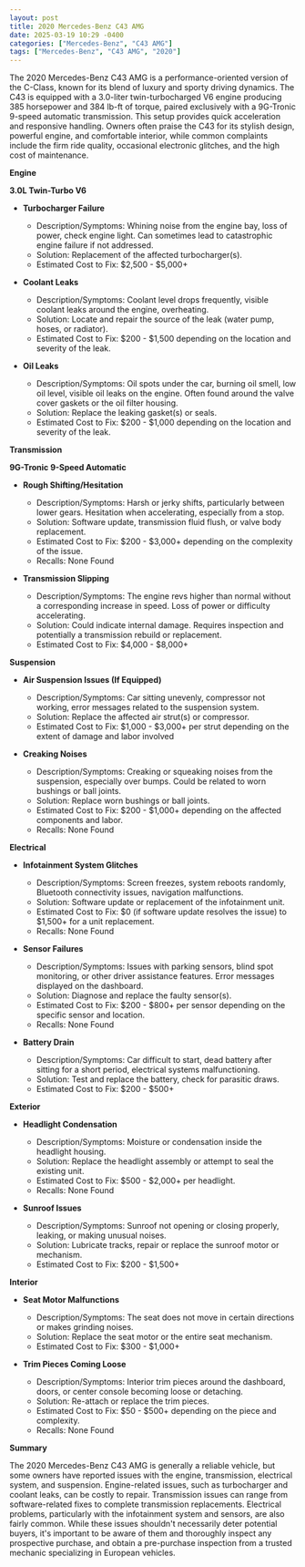 ```yaml
---
layout: post
title: 2020 Mercedes-Benz C43 AMG
date: 2025-03-19 10:29 -0400
categories: ["Mercedes-Benz", "C43 AMG"]
tags: ["Mercedes-Benz", "C43 AMG", "2020"]
---
```

The 2020 Mercedes-Benz C43 AMG is a performance-oriented version of the C-Class, known for its blend of luxury and sporty driving dynamics. The C43 is equipped with a 3.0-liter twin-turbocharged V6 engine producing 385 horsepower and 384 lb-ft of torque, paired exclusively with a 9G-Tronic 9-speed automatic transmission. This setup provides quick acceleration and responsive handling. Owners often praise the C43 for its stylish design, powerful engine, and comfortable interior, while common complaints include the firm ride quality, occasional electronic glitches, and the high cost of maintenance.

**Engine**

**3.0L Twin-Turbo V6**
*   **Turbocharger Failure**
    *   Description/Symptoms: Whining noise from the engine bay, loss of power, check engine light. Can sometimes lead to catastrophic engine failure if not addressed.
    *   Solution: Replacement of the affected turbocharger(s).
    *   Estimated Cost to Fix: $2,500 - $5,000+

*   **Coolant Leaks**
    *   Description/Symptoms: Coolant level drops frequently, visible coolant leaks around the engine, overheating.
    *   Solution: Locate and repair the source of the leak (water pump, hoses, or radiator).
    *   Estimated Cost to Fix: $200 - $1,500 depending on the location and severity of the leak.

*   **Oil Leaks**
    *   Description/Symptoms: Oil spots under the car, burning oil smell, low oil level, visible oil leaks on the engine. Often found around the valve cover gaskets or the oil filter housing.
    *   Solution: Replace the leaking gasket(s) or seals.
    *   Estimated Cost to Fix: $200 - $1,000 depending on the location and severity of the leak.

**Transmission**

**9G-Tronic 9-Speed Automatic**
*   **Rough Shifting/Hesitation**
    *   Description/Symptoms: Harsh or jerky shifts, particularly between lower gears. Hesitation when accelerating, especially from a stop.
    *   Solution: Software update, transmission fluid flush, or valve body replacement.
    *   Estimated Cost to Fix: $200 - $3,000+ depending on the complexity of the issue.
    *   Recalls: None Found

*   **Transmission Slipping**
    *   Description/Symptoms: The engine revs higher than normal without a corresponding increase in speed. Loss of power or difficulty accelerating.
    *   Solution: Could indicate internal damage. Requires inspection and potentially a transmission rebuild or replacement.
    *   Estimated Cost to Fix: $4,000 - $8,000+

**Suspension**

*   **Air Suspension Issues (If Equipped)**
    *   Description/Symptoms: Car sitting unevenly, compressor not working, error messages related to the suspension system.
    *   Solution: Replace the affected air strut(s) or compressor.
    *   Estimated Cost to Fix: $1,000 - $3,000+ per strut depending on the extent of damage and labor involved

*   **Creaking Noises**
    *   Description/Symptoms: Creaking or squeaking noises from the suspension, especially over bumps. Could be related to worn bushings or ball joints.
    *   Solution: Replace worn bushings or ball joints.
    *   Estimated Cost to Fix: $200 - $1,000+ depending on the affected components and labor.
    *   Recalls: None Found

**Electrical**

*   **Infotainment System Glitches**
    *   Description/Symptoms: Screen freezes, system reboots randomly, Bluetooth connectivity issues, navigation malfunctions.
    *   Solution: Software update or replacement of the infotainment unit.
    *   Estimated Cost to Fix: $0 (if software update resolves the issue) to $1,500+ for a unit replacement.
    *   Recalls: None Found

*   **Sensor Failures**
    *   Description/Symptoms: Issues with parking sensors, blind spot monitoring, or other driver assistance features. Error messages displayed on the dashboard.
    *   Solution: Diagnose and replace the faulty sensor(s).
    *   Estimated Cost to Fix: $200 - $800+ per sensor depending on the specific sensor and location.
    *   Recalls: None Found

*   **Battery Drain**
    *   Description/Symptoms: Car difficult to start, dead battery after sitting for a short period, electrical systems malfunctioning.
    *   Solution: Test and replace the battery, check for parasitic draws.
    *   Estimated Cost to Fix: $200 - $500+

**Exterior**

*   **Headlight Condensation**
    *   Description/Symptoms: Moisture or condensation inside the headlight housing.
    *   Solution: Replace the headlight assembly or attempt to seal the existing unit.
    *   Estimated Cost to Fix: $500 - $2,000+ per headlight.
    *   Recalls: None Found

*   **Sunroof Issues**
    *   Description/Symptoms: Sunroof not opening or closing properly, leaking, or making unusual noises.
    *   Solution: Lubricate tracks, repair or replace the sunroof motor or mechanism.
    *   Estimated Cost to Fix: $200 - $1,500+

**Interior**

*   **Seat Motor Malfunctions**
    *   Description/Symptoms: The seat does not move in certain directions or makes grinding noises.
    *   Solution: Replace the seat motor or the entire seat mechanism.
    *   Estimated Cost to Fix: $300 - $1,000+

*   **Trim Pieces Coming Loose**
    *   Description/Symptoms: Interior trim pieces around the dashboard, doors, or center console becoming loose or detaching.
    *   Solution: Re-attach or replace the trim pieces.
    *   Estimated Cost to Fix: $50 - $500+ depending on the piece and complexity.
    *   Recalls: None Found

**Summary**

The 2020 Mercedes-Benz C43 AMG is generally a reliable vehicle, but some owners have reported issues with the engine, transmission, electrical system, and suspension. Engine-related issues, such as turbocharger and coolant leaks, can be costly to repair. Transmission issues can range from software-related fixes to complete transmission replacements. Electrical problems, particularly with the infotainment system and sensors, are also fairly common. While these issues shouldn't necessarily deter potential buyers, it's important to be aware of them and thoroughly inspect any prospective purchase, and obtain a pre-purchase inspection from a trusted mechanic specializing in European vehicles.

